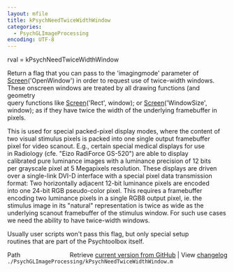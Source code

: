 ```yaml
---
layout: mfile
title: kPsychNeedTwiceWidthWindow
categories:
  - PsychGLImageProcessing
encoding: UTF-8
---
```


rval = kPsychNeedTwiceWidthWindow  

Return a flag that you can pass to the 'imagingmode' parameter of  
[Screen](/docs/Screen)('OpenWindow') in order to request use of twice-width windows.  
These onscreen windows are treated by all drawing functions (and geometry  
query functions like [Screen](/docs/Screen)('Rect', window); or [Screen](/docs/Screen)('WindowSize',  
window); as if they have twice the width of the underlying framebuffer in  
pixels.  

This is used for special packed-pixel display modes, where the content of  
two visual stimulus pixels is packed into one single output framebuffer  
pixel for video scanout. E.g., certain special medical displays for use  
in Radiology (cfe. "Eizo RadiForce GS-520") are able to display  
calibrated pure luminance images with a luminance precision of 12 bits  
per grayscale pixel at 5 Megapixels resolution. These displays are driven  
over a single-link DVI-D interface with a special pixel data transmission  
format: Two horizontally adjacent 12-bit luminance pixels are encoded  
into one 24-bit RGB pseudo-color pixel. This requires a framebuffer  
encoding two luminance pixels in a single RGB8 output pixel, ie. the  
stimulus image in its "natural" representation is twice as wide as the  
underlying scanout framebuffer of the stimulus window. For such use cases  
we need the ability to have twice-width windows.  

Usually user scripts won't pass this flag, but only special setup  
routines that are part of the Psychtoolbox itself.  



<div class="code_header" style="text-align:right;">
  <span style="float:left;">Path&nbsp;&nbsp;</span> <span class="counter">Retrieve <a href=
  "https://raw.github.com/Psychtoolbox-3/Psychtoolbox-3/beta/./PsychGLImageProcessing/kPsychNeedTwiceWidthWindow.m">current version from GitHub</a> | View <a href=
  "https://github.com/Psychtoolbox-3/Psychtoolbox-3/commits/beta/./PsychGLImageProcessing/kPsychNeedTwiceWidthWindow.m">changelog</a></span>
</div>
<div class="code">
  <code>./PsychGLImageProcessing/kPsychNeedTwiceWidthWindow.m</code>
</div>

